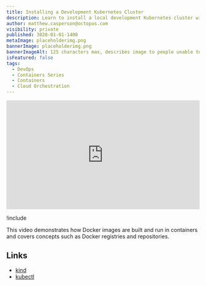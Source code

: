 ```yaml
---
title: Installing a Development Kubernetes Cluster
description: Learn to install a local development Kubernetes cluster with kind
author: matthew.casperson@octopus.com
visibility: private
published: 3020-01-01-1400
metaImage: placeholderimg.png
bannerImage: placeholderimg.png
bannerImageAlt: 125 characters max, describes image to people unable to see it.
isFeatured: false
tags: 
  - DevOps
  - Containers Series
  - Containers
  - Cloud Orchestration
---
```


<div class="wistia_responsive_padding" style="padding:56.25% 0 0 0;position:relative;"><div class="wistia_responsive_wrapper" style="height:100%;left:0;position:absolute;top:0;width:100%;"><iframe src="https://fast.wistia.net/embed/iframe/nd7fym6ijr?videoFoam=true" title="Section 3 Video" allow="autoplay; fullscreen" allowtransparency="true" frameborder="0" scrolling="no" class="wistia_embed" name="wistia_embed" msallowfullscreen width="100%" height="100%"></iframe></div></div>
<script src="https://fast.wistia.net/assets/external/E-v1.js" async></script>

!include <k8s-training-toc>

This video demonstrates how Docker images are built and run in containers and covers concepts such as Docker registries and repositories.

## Links

* [kind](https://oc.to/LY8fg0)
* [kubectl](https://oc.to/oN6lx6)
